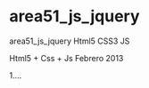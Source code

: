 area51_js_jquery
================

area51_js_jquery Html5 CSS3 JS

Html5 + Css + Js
Febrero 2013

1....